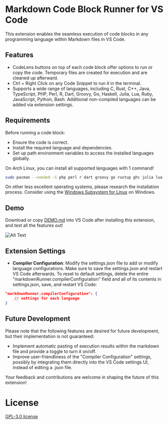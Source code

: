 # Markdown Code Block Runner for VS Code

This extension enables the seamless execution of code blocks in any programming language within Markdown files in VS Code.

## Features

- CodeLens buttons on top of each code block offer options to run or copy the code. Temporary files are created for execution and are cleaned up afterward.
- Ctrl + Right Click on any Code Snippet to run it in the terminal.
- Supports a wide range of languages, including C, Rust, C++, Java, TypeScript, PHP, Perl, R, Dart, Groovy, Go, Haskell, Julia, Lua, Ruby, JavaScript, Python, Bash. Additional non-compiled languages can be added via extension settings.

## Requirements

Before running a code block:

- Ensure the code is correct.
- Install the required language and dependencies.
- Set up path environment variables to access the installed languages globally.

On Arch Linux, you can install all supported languages with 1 command!

```bash
sudo pacman --needed -S php perl r dart groovy go rustup ghc julia lua ruby nodejs npm python bash
```

On other less excellent operating systems, please research the installation process. Consider using the [Windows Subsystem for Linux](https://learn.microsoft.com/en-us/windows/wsl/install) on Windows.

## Demo

Download or copy [DEMO.md](DEMO.md) into VS Code after installing this extension, and test all the features out!

![Alt Text](demo.gif)

## Extension Settings

- **Compiler Configuration**: Modify the settings.json file to add or modify language configurations. Make sure to save the settings.json and restart VS Code afterwards. To reset to default settings, delete the entire "markdownRunner.compilerConfiguration" field and all of its contents in settings.json, save, and restart VS Code:

```json
"markdownRunner.compilerConfiguration": {
    // settings for each language
}
```

## Future Development

Please note that the following features are desired for future development, but their implementation is not guaranteed:

- Implement automatic pasting of execution results within the markdown file and provide a toggle to turn it on/off.
- Improve user-friendliness of the "Compiler Configuration" settings, possibly by integrating them directly into the VS Code settings UI, instead of editing a .json file.

Your feedback and contributions are welcome in shaping the future of this extension!

# License

[GPL-3.0 license](LICENSE)
